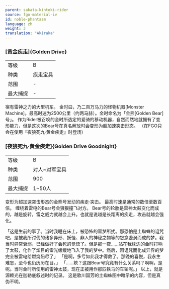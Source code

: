 ```yaml
---
parent: sakata-kintoki-rider
source: fgo-material-iv
id: noble-phantasm
language: zh
weight: 3
translation: "Akiraka"
---
```


### [黄金疾走]{Golden Drive}

<table>
  <tr><td>等级</td><td>B</td></tr>
  <tr><td>种类</td><td>疾走宝具</td></tr>
  <tr><td>范围</td><td>-</td></tr>
  <tr><td>最大捕捉</td><td>-</td></tr>
</table>

宿有雷神之力的大型机车。
金时曰，乃二百万马力的怪物机器[Monster Machine]。最高时速为2500公里（约两马赫）。金时命名为「金熊[Golden Bear]号」。
作为Rider被召唤的金时所选定的爱骑的移动机器，自然而然地就拥有了变形能力，但是这次的Bear号在真名解放时会变形为超加速突击形态。
（在FGO只会在使用『夜狼死九·黄金疾走』时登场）

### [夜狼死九·黄金疾走]{Golden Drive Goodnight}

<table>
  <tr><td>等级</td><td>B</td></tr>
  <tr><td>种类</td><td>对人~对军宝具</td></tr>
  <tr><td>范围</td><td>900</td></tr>
  <tr><td>最大捕捉</td><td>1~50人</td></tr>
</table>

变形为超加速突击形态的金熊号发动的疾走·突击。
最高时速是通常的数倍至数百倍。
缠绕着雷电的Bear号会狠狠撞飞对方。
Bear号的轮胎是雷神太鼓变化而成的，越是旋转，雷之威力就越会上升。也就是说越是长距离的疾走，攻击就越会强化。

「这是生前的事了。当时我睡在床上，被恐怖的噩梦所扰。那恐怕是土蜘蛛的诅咒吧，是被我所讨伐的诸多异形、妖怪、非人的神秘之物等的怨念漩涡而成的梦。我当时异常衰弱，已经做好了会死的觉悟了。但是那一夜……站在我枕边的金时打响了太鼓，化作了炫目的雷光缓缓地飞入了我的梦中。然后，因诅咒而化成异界的梦完全被雷电给燃烧殆尽了」
「是啊，多亏如此我才得救了。那晚的喜悦，我永生难忘，至今也仍历历在目。」
「……欸？这跟Bear号究竟有什么关系吗？啊啊，是呢。当时金时所使用的雷神太鼓，现在正被用作那匹铁马的车轮呢。」
以上，就是源赖光在迦勒底叙述时的记录。
这是歌川国芳的土蜘蛛图中暗示的内容，但是真伪不明。
